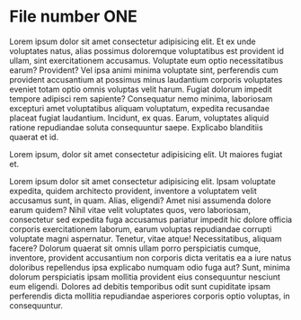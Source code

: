 # File number ONE

Lorem ipsum dolor sit amet consectetur adipisicing elit. Et ex unde voluptates natus, alias possimus doloremque voluptatibus est provident id ullam, sint exercitationem accusamus. Voluptate eum optio necessitatibus earum? Provident?
Vel ipsa animi minima voluptate sint, perferendis cum provident accusantium at possimus minus laudantium corporis voluptates eveniet totam optio omnis voluptas velit harum. Fugiat dolorum impedit tempore adipisci rem sapiente?
Consequatur nemo minima, laboriosam excepturi amet voluptatibus aliquam voluptatum, expedita recusandae placeat fugiat laudantium. Incidunt, ex quas. Earum, voluptates aliquid ratione repudiandae soluta consequuntur saepe. Explicabo blanditiis quaerat et id.

Lorem ipsum, dolor sit amet consectetur adipisicing elit. Ut maiores fugiat et.

Lorem ipsum dolor sit amet consectetur adipisicing elit. Ipsam voluptate expedita, quidem architecto provident, inventore a voluptatem velit accusamus sunt, in quam. Alias, eligendi? Amet nisi assumenda dolore earum quidem?
Nihil vitae velit voluptates quos, vero laboriosam, consectetur sed expedita fuga accusamus pariatur impedit hic dolore officia corporis exercitationem laborum, earum voluptas repudiandae corrupti voluptate magni aspernatur. Tenetur, vitae atque!
Necessitatibus, aliquam facere? Dolorum quaerat sit omnis ullam porro perspiciatis cumque, inventore, provident accusantium non corporis dicta veritatis ea a iure natus doloribus repellendus ipsa explicabo numquam odio fuga aut?
Sunt, minima dolorum perspiciatis ipsam mollitia provident eius consequuntur nesciunt eum eligendi. Dolores ad debitis temporibus odit sunt cupiditate ipsam perferendis dicta mollitia repudiandae asperiores corporis optio voluptas, in consequuntur.




